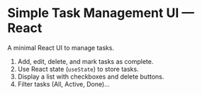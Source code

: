 # Simple Task Management UI — React

A minimal React UI to manage tasks.

1. Add, edit, delete, and mark tasks as complete.
2. Use React state (`useState`) to store tasks.
3. Display a list with checkboxes and delete buttons.
4. Filter tasks (All, Active, Done)...

